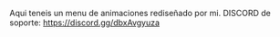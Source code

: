 Aqui teneis un menu de animaciones rediseñado por mi. 
DISCORD de soporte: https://discord.gg/dbxAvgyuza
